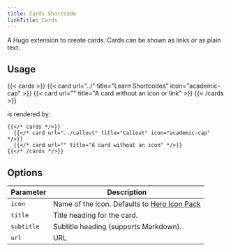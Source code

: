 ```yaml
---
title: Cards Shortcode
linkTitle: Cards
---
```


A Hugo extension to create cards. Cards can be shown as links or as plain text.

## Usage

{{< cards >}}
  {{< card url="../" title="Learn Shortcodes" icon="academic-cap" >}}
  {{< card url="" title="A card without an icon or link" >}}
{{< /cards >}}

is rendered by:

```
{{</* cards */>}}
  {{</* card url="../callout" title="Callout" icon="academic-cap" */>}}
  {{</* card url="" title="A card without an icon" */>}}
{{</* /cards */>}}
```

## Options

| Parameter  | Description                                                            |
|------------|------------------------------------------------------------------------|
| `icon`     | Name of the icon. Defaults to [Hero Icon Pack](https://heroicons.com/) |
| `title`    | Title heading for the card.                                            |
| `subtitle` | Subtitle heading (supports Markdown).                                  |
| `url`      | URL                                                                    |

